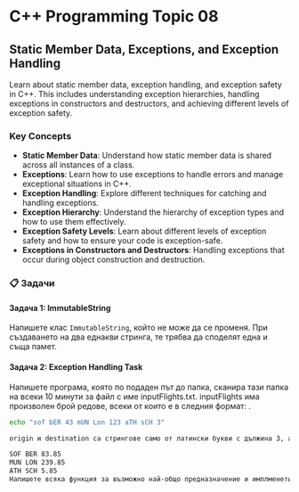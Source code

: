 # C++ Programming Topic 08

## Static Member Data, Exceptions, and Exception Handling

Learn about static member data, exception handling, and exception safety in C++. This includes understanding exception hierarchies, handling exceptions in constructors and destructors, and achieving different levels of exception safety.

### Key Concepts

- **Static Member Data**: Understand how static member data is shared across all instances of a class.
- **Exceptions**: Learn how to use exceptions to handle errors and manage exceptional situations in C++.
- **Exception Handling**: Explore different techniques for catching and handling exceptions.
- **Exception Hierarchy**: Understand the hierarchy of exception types and how to use them effectively.
- **Exception Safety Levels**: Learn about different levels of exception safety and how to ensure your code is exception-safe.
- **Exceptions in Constructors and Destructors**: Handling exceptions that occur during object construction and destruction.

### 📋 Задачи

#### Задача 1: ImmutableString

Напишете клас `ImmutableString`, който не може да се променя. При създаването на два еднакви стринга, те трябва да споделят една и съща памет.

#### Задача 2: Exception Handling Task
Напишете програма, която по подаден път до папка, сканира тази папка на всеки 10 минути за файл с име inputFlights.txt. inputFlights има произволен брой редове, всеки от които е в следния формат: <origin> <dest> <priceInEuro>.

```bash
echo "sof bER 43 mUN Lon 123 aTH sCH 3"

origin и destination са стрингове само от латински букви с дължина 3, а priceInEuro е цяло число. Данните от всеки ред трябва да се конкатенират във файл outputFlights като двата стринга са същите, но всички малки букви са заместени с главни, а цената да е в лева (по курс 1.95).

SOF BER 83.85
MUN LON 239.85
ATH SCH 5.85
Напишете всяка функция за възможно най-общо предназначение и имплменетирайте приложението, така че да бъде коректно от към обработка на изключения
